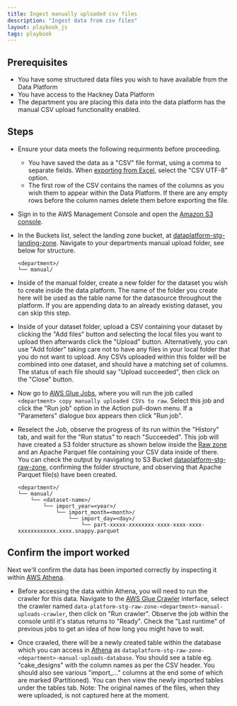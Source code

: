```yaml
---
title: Ingest manually uploaded csv files
description: "Ingest data from csv files"
layout: playbook_js
tags: playbook
---
```


## Prerequisites

* You have some structured data files you wish to have available from the Data Platform
* You have access to the Hackney Data Platform
* The department you are placing this data into the data platform has the manual CSV upload
  functionality enabled.

## Steps

- Ensure your data meets the following requirments before proceeding.
    - You have saved the data as a "CSV" file format, using a comma to separate fields.
      When [exporting from Excel][excel_csv], select the "CSV UTF-8" option.
    - The first row of the CSV contains the names of the columns as you wish them
      to appear within the Data Platform.
      If there are any empty rows before the column names delete them before exporting
      the file.

- Sign in to the AWS Management Console and open the [Amazon S3 console][aws_s3_console].

- In the Buckets list, select the landing zone bucket, at
  [dataplatform-stg-landing-zone][aws_dataplatform_stg_landing_zone].
  Navigate to your departments manual upload folder, see below for structure.

  ```
  <department>/
  └── manual/
  ```

- Inside of the manual folder, create a new folder for the dataset you wish to create inside the data platform.
  The name of the folder you create here will be used as the table name for the datasource throughout the platform.
  If you are appending data to an already existing dataset, you can skip this step.

- Inside of your dataset folder, upload a CSV containing your dataset by clicking the "Add files" button
  and selecting the local files you want to upload then afterwards click the "Upload" button.
  Alternatively, you can use "Add folder" taking care not to have any files in your local folder that you do not want to upload.
  Any CSVs uploaded within this folder will be combined into one dataset, and should have a matching set of columns.
  The status of each file should say "Upload succeeded", then click on the "Close" button.

- Now go to [AWS Glue Jobs][aws_glue_jobs_console], where you will run the job called
  `<department> copy manually uploaded CSVs to raw`.
  Select this job and click the "Run job" option in the Action pull-down menu.
  If a "Parameters" dialogue box appears then click "Run job".

- Reselect the Job, observe the progress of its run within the "History" tab, and wait
  for the "Run status" to reach "Succeeded".
  This job will have created a S3 folder structure as shown below inside the [Raw zone][raw_zone]
  and an Apache Parquet file containing your CSV data inside of there.
  You can check the output by navigating to S3 Bucket [dataplatform-stg-raw-zone][aws_dataplatform_stg_raw_zone],
  confirming the folder structure, and observing that Apache Parquet file(s) have been created.

  ```
  <department>/
  └── manual/
      └── <dataset-name>/
          └── import_year=<year>/
              └── import_month=<month>/
                  └── import_day=<day>/
                      └── part-xxxxx-xxxxxxxx-xxxx-xxxx-xxxx-xxxxxxxxxxxx.xxxx.snappy.parquet
  ```

## Confirm the import worked

Next we'll confirm the data has been imported correctly by inspecting it within
[AWS Athena](querying-data-using-sql.md).

- Before accessing the data within Athena, you will need to run the crawler for this data.
  Navigate to the [AWS Glue Crawler][aws_glue_crawler_console] interface, select the crawler named
  `data-platform-stg-raw-zone-<department>-manual-uploads-crawler`, then click on "Run crawler".
  Observe the job within the console until it's status returns to "Ready".
  Check the "Last runtime" of previous jobs to get an idea of how long you might have to wait.

- Once crawled, there will be a newly created table within the database which you can access in [Athena][aws_athena_console] as
  `dataplatform-stg-raw-zone-<department>-manual-uploads-database`.
  You should see a table eg. "cake\_designs" with the column names as per the CSV header.
  You should also see various "import\_..." columns at the end some of which are marked (Partitioned).
  You can then view the newly imported tables under the tables tab.
  Note: The original names of the files, when they were uploaded, is not captured here at the moment.

[excel_csv]: https://docs.workstars.com/en/latest/howto/save-csv-utf8.html
[raw_zone]: ../zones.md#raw-zone
[aws_s3_console]: https://console.aws.amazon.com/s3/
[aws_athena_console]: https://eu-west-2.console.aws.amazon.com/athena/home?region=eu-west-2#query
[aws_glue_jobs_console]: https://eu-west-2.console.aws.amazon.com/glue/home?region=eu-west-2#etl:tab=jobs
[aws_glue_crawler_console]: https://eu-west-2.console.aws.amazon.com/glue/home?region=eu-west-2#catalog:tab=crawlers
[aws_dataplatform_stg_landing_zone]: https://s3.console.aws.amazon.com/s3/buckets/dataplatform-stg-landing-zone?region=eu-west-2&tab=objects
[aws_dataplatform_stg_raw_zone]: https://s3.console.aws.amazon.com/s3/buckets/dataplatform-stg-raw-zone?region=eu-west-2&tab=objects
